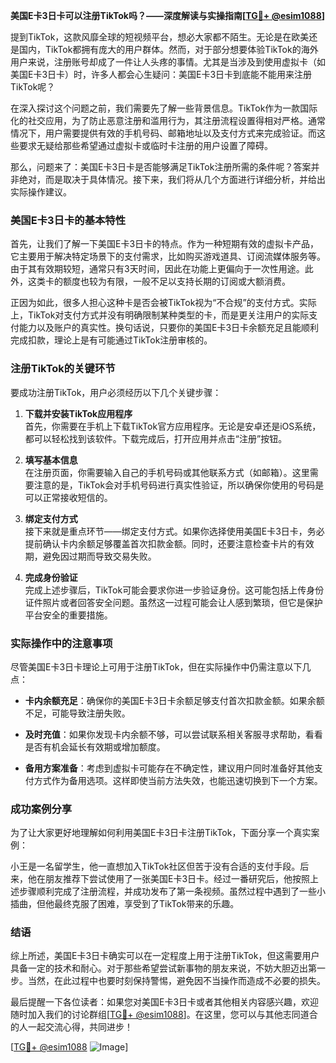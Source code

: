 **美国E卡3日卡可以注册TikTok吗？——深度解读与实操指南[[TG💪+ @esim1088](https://t.me/s/esim1088)]**

提到TikTok，这款风靡全球的短视频平台，想必大家都不陌生。无论是在欧美还是国内，TikTok都拥有庞大的用户群体。然而，对于部分想要体验TikTok的海外用户来说，注册账号却成了一件让人头疼的事情。尤其是当涉及到使用虚拟卡（如美国E卡3日卡）时，许多人都会心生疑问：美国E卡3日卡到底能不能用来注册TikTok呢？

在深入探讨这个问题之前，我们需要先了解一些背景信息。TikTok作为一款国际化的社交应用，为了防止恶意注册和滥用行为，其注册流程设置得相对严格。通常情况下，用户需要提供有效的手机号码、邮箱地址以及支付方式来完成验证。而这些要求无疑给那些希望通过虚拟卡或临时卡注册的用户设置了障碍。

那么，问题来了：美国E卡3日卡是否能够满足TikTok注册所需的条件呢？答案并非绝对，而是取决于具体情况。接下来，我们将从几个方面进行详细分析，并给出实际操作建议。

### 美国E卡3日卡的基本特性

首先，让我们了解一下美国E卡3日卡的特点。作为一种短期有效的虚拟卡产品，它主要用于解决特定场景下的支付需求，比如购买游戏道具、订阅流媒体服务等。由于其有效期较短，通常只有3天时间，因此在功能上更偏向于一次性用途。此外，这类卡的额度也较为有限，一般不足以支持长期的订阅或大额消费。

正因为如此，很多人担心这种卡是否会被TikTok视为“不合规”的支付方式。实际上，TikTok对支付方式并没有明确限制某种类型的卡，而是更关注用户的实际支付能力以及账户的真实性。换句话说，只要你的美国E卡3日卡余额充足且能顺利完成扣款，理论上是有可能通过TikTok注册审核的。

### 注册TikTok的关键环节

要成功注册TikTok，用户必须经历以下几个关键步骤：

1. **下载并安装TikTok应用程序**  
   首先，你需要在手机上下载TikTok官方应用程序。无论是安卓还是iOS系统，都可以轻松找到该软件。下载完成后，打开应用并点击“注册”按钮。

2. **填写基本信息**  
   在注册页面，你需要输入自己的手机号码或其他联系方式（如邮箱）。这里需要注意的是，TikTok会对手机号码进行真实性验证，所以确保你使用的号码是可以正常接收短信的。

3. **绑定支付方式**  
   接下来就是重点环节——绑定支付方式。如果你选择使用美国E卡3日卡，务必提前确认卡内余额足够覆盖首次扣款金额。同时，还要注意检查卡片的有效期，避免因过期而导致交易失败。

4. **完成身份验证**  
   完成上述步骤后，TikTok可能会要求你进一步验证身份。这可能包括上传身份证件照片或者回答安全问题。虽然这一过程可能会让人感到繁琐，但它是保护平台安全的重要措施。

### 实际操作中的注意事项

尽管美国E卡3日卡理论上可用于注册TikTok，但在实际操作中仍需注意以下几点：

- **卡内余额充足**：确保你的美国E卡3日卡余额足够支付首次扣款金额。如果余额不足，可能导致注册失败。
  
- **及时充值**：如果你发现卡内余额不够，可以尝试联系相关客服寻求帮助，看看是否有机会延长有效期或增加额度。
  
- **备用方案准备**：考虑到虚拟卡可能存在不确定性，建议用户同时准备好其他支付方式作为备用选项。这样即使当前方法失效，也能迅速切换到下一个方案。

### 成功案例分享

为了让大家更好地理解如何利用美国E卡3日卡注册TikTok，下面分享一个真实案例：

小王是一名留学生，他一直想加入TikTok社区但苦于没有合适的支付手段。后来，他在朋友推荐下尝试使用了一张美国E卡3日卡。经过一番研究后，他按照上述步骤顺利完成了注册流程，并成功发布了第一条视频。虽然过程中遇到了一些小插曲，但他最终克服了困难，享受到了TikTok带来的乐趣。

### 结语

综上所述，美国E卡3日卡确实可以在一定程度上用于注册TikTok，但这需要用户具备一定的技术和耐心。对于那些希望尝试新事物的朋友来说，不妨大胆迈出第一步。当然，在此过程中也要时刻保持警惕，避免因不当操作而造成不必要的损失。

最后提醒一下各位读者：如果您对美国E卡3日卡或者其他相关内容感兴趣，欢迎随时加入我们的讨论群组[[TG💪+ @esim1088](https://t.me/s/esim1088)]。在这里，您可以与其他志同道合的人一起交流心得，共同进步！

[[TG💪+ @esim1088](https://t.me/s/esim1088) ![Image](https://i.postimg.cc/4NQfJmqS/Snipaste-2025-05-13-00-14-12.png)]